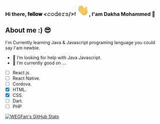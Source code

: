 ### Hi there, 𝐟𝐞𝐥𝐥𝐨𝐰 <𝚌𝚘𝚍𝚎𝚛𝚜/>! <img src="https://github.com/ABSphreak/ABSphreak/blob/master/gifs/Hi.gif" width="38px">, I'am Dakha Mohammed 👋

<!--
**xmsdos/xmsdos** is a ✨ _special_ ✨ repository because its `README.md` (this file) appears on your GitHub profile.

Here are some ideas to get you started:

- 🔭 I’m currently working on ...
- 🌱 I’m currently learning ...
- 👯 I’m looking to collaborate on ...
- 🤔 I’m looking for help with ...
- 💬 Ask me about ...
- 📫 How to reach me: ...
- 😄 Pronouns: ...
- ⚡ Fun fact: ...
-->
## About me :) :sunglasses:
I'm Currently learning Java & Javascript programing language you could say I'am newbie.
- 🤔 I’m looking for help with Java Javascript.
- 🔭 I’m currently good on ...
- [ ] React js.
- [ ] React Native.
- [ ] Cordova.
- [x] HTML.
- [x] CSS.
- [ ] Dart.
- [ ] PHP

<a href="https://github.com/xmsdos">
  <img src="https://github-readme-stats.vercel.app/api?username=xmsdos&show_icons=true" alt="WEGFan's GitHub Stats" />
</a>
